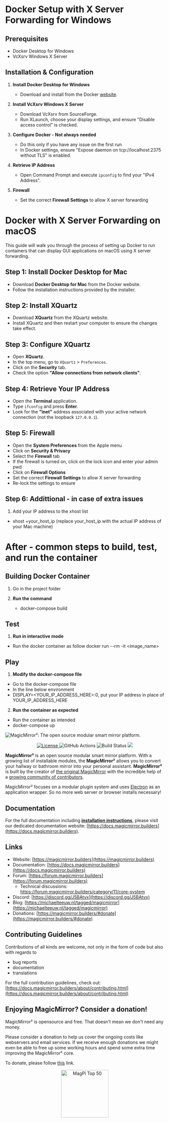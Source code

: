 # Docker Setup with X Server Forwarding for Windows

## Prerequisites
- Docker Desktop for Windows
- VcXsrv Windows X Server

## Installation & Configuration

1. **Install Docker Desktop for Windows**
   - Download and install from the Docker [website](https://docs.docker.com/desktop/install/windows-install/).

2. **Install VcXsrv Windows X Server**
   - Download VcXsrv from SourceForge.
   - Run XLaunch, choose your display settings, and ensure "Disable access control" is checked.

3. **Configure Docker - Not always needed**
   - Do this only if you have any issue on the first run
   - In Docker settings, ensure "Expose daemon on tcp://localhost:2375 without TLS" is enabled.

4. **Retrieve IP Address**
   - Open Command Prompt and execute `ipconfig` to find your "IPv4 Address".

5. **Firewall**
    - Set the correct **Firewall Settings** to allow X server forwarding


# Docker with X Server Forwarding on macOS

This guide will walk you through the process of setting up Docker to run containers that can display GUI applications on macOS using X server forwarding.

## Step 1: Install Docker Desktop for Mac

- Download **Docker Desktop for Mac** from the Docker website.
- Follow the installation instructions provided by the installer.

## Step 2: Install XQuartz

- Download **XQuartz** from the XQuartz website.
- Install XQuartz and then restart your computer to ensure the changes take effect.

## Step 3: Configure XQuartz

- Open **XQuartz**.
- In the top menu, go to `XQuartz` > `Preferences`.
- Click on the **Security** tab.
- Check the option **"Allow connections from network clients"**.

## Step 4: Retrieve Your IP Address

- Open the **Terminal** application.
- Type `ifconfig` and press **Enter**.
- Look for the **"inet"** address associated with your active network connection (not the loopback `127.0.0.1`).

## Step 5: Firewall

 - Open the **System Preferences** from the Apple menu
 - Click on **Security & Privacy**
 - Select the **Firewall** tab
 - If the firewall is turned on, click on the lock icon and enter your admin pwd
 - Click on **Firewall Options**
 - Set the correct **Firewall Settings** to allow X server forwarding
 - Re-lock the settings to ensure 

## Step 6: Addittional - in case of extra issues

1.  Add your IP address to the xhost list
- xhost +your_host_ip (replace your_host_ip with the actual IP address of your Mac machine)

# After - common steps to build, test, and run the container


## Building Docker Container

1. Go in the project folder 

2. **Run the command**
    - docker-compose build

## Test

1. **Run in interactive mode**
 - Run the docker container as follow 
   docker run --rm -it <image_name>

## Play

1. **Modify the docker-compose file**
- Go to the docker-compose file
- In the line below environment
- DISPLAY=<YOUR_IP_ADDRESS_HERE>:0, put your IP address in place of YOUR_IP_ADDRESS_HERE
2. **Run the container as expected**
- Run the container as intended
- docker-compose up









![MagicMirror²: The open source modular smart mirror platform. ](.github/header.png)

<p style="text-align: center">
  <a href="https://choosealicense.com/licenses/mit">
		<img src="https://img.shields.io/badge/license-MIT-blue.svg" alt="License">
	</a>
	<img src="https://img.shields.io/github/actions/workflow/status/magicmirrororg/magicmirror/automated-tests.yaml" alt="GitHub Actions">
	<img src="https://img.shields.io/github/checks-status/magicmirrororg/magicmirror/master" alt="Build Status">
	<a href="https://github.com/MagicMirrorOrg/MagicMirror">
		<img src="https://img.shields.io/github/stars/magicmirrororg/magicmirror?style=social">
	</a>
</p>

**MagicMirror²** is an open source modular smart mirror platform. With a growing list of installable modules, the **MagicMirror²** allows you to convert your hallway or bathroom mirror into your personal assistant. **MagicMirror²** is built by the creator of [the original MagicMirror](https://michaelteeuw.nl/tagged/magicmirror) with the incredible help of a [growing community of contributors](https://github.com/MagicMirrorOrg/MagicMirror/graphs/contributors).

MagicMirror² focuses on a modular plugin system and uses [Electron](https://www.electronjs.org/) as an application wrapper. So no more web server or browser installs necessary!

## Documentation

For the full documentation including **[installation instructions](https://docs.magicmirror.builders/getting-started/installation.html)**, please visit our dedicated documentation website: [https://docs.magicmirror.builders](https://docs.magicmirror.builders).

## Links

- Website: [https://magicmirror.builders](https://magicmirror.builders)
- Documentation: [https://docs.magicmirror.builders](https://docs.magicmirror.builders)
- Forum: [https://forum.magicmirror.builders](https://forum.magicmirror.builders)
  - Technical discussions: https://forum.magicmirror.builders/category/11/core-system
- Discord: [https://discord.gg/J5BAtvx](https://discord.gg/J5BAtvx)
- Blog: [https://michaelteeuw.nl/tagged/magicmirror](https://michaelteeuw.nl/tagged/magicmirror)
- Donations: [https://magicmirror.builders/#donate](https://magicmirror.builders/#donate)

## Contributing Guidelines

Contributions of all kinds are welcome, not only in the form of code but also with regards to

- bug reports
- documentation
- translations

For the full contribution guidelines, check out: [https://docs.magicmirror.builders/about/contributing.html](https://docs.magicmirror.builders/about/contributing.html)

## Enjoying MagicMirror? Consider a donation!

MagicMirror² is opensource and free. That doesn't mean we don't need any money.

Please consider a donation to help us cover the ongoing costs like webservers and email services.
If we receive enough donations we might even be able to free up some working hours and spend some extra time improving the MagicMirror² core.

To donate, please follow [this](https://www.paypal.com/cgi-bin/webscr?cmd=_s-xclick&hosted_button_id=G5D8E9MR5DTD2&source=url) link.

<p style="text-align: center">
	<a href="https://forum.magicmirror.builders/topic/728/magicmirror-is-voted-number-1-in-the-magpi-top-50"><img src="https://magicmirror.builders/img/magpi-best-watermark-custom.png" width="150" alt="MagPi Top 50"></a>
</p>
